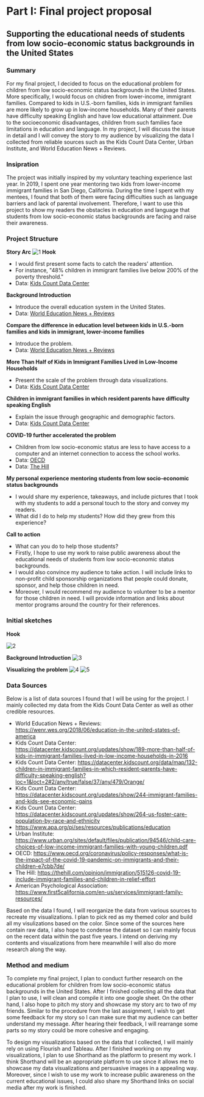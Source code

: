 # Part I: Final project proposal

## Supporting the educational needs of students from low socio-economic status backgrounds in the United States

### Summary

For my final project, I decided to focus on the educational problem for children from low socio-economic status backgrounds in the United States. More specifically, I would focus on chidren from lower-income, immigrant families. Compared to kids in U.S.-born families, kids in immigrant families are more likely to grow up in low-income households. Many of their parents have difficulty speaking English and have low educational attainment. Due to the socioeconomic disadvantages, children from such families face limitations in education and language. In my project, I will discuss the issue in detail and I will convey the story to my audience by visualizing the data I collected from reliable sources such as the Kids Count Data Center, Urban Institute, and World Education News + Reviews. 

### Insipration

The project was initially inspired by my voluntary teaching experience last year. In 2019, I spent one year mentoring two kids from lower-income immigrant families in San Diego, California. During the time I spent with my mentees, I found that both of them were facing difficulties such as language barriers and lack of parental involvement. Therefore, I want to use this project to show my readers the obstacles in education and language that students from low socio-economic status backgrounds are facing and raise their awareness.

### Project Structure

**Story Arc**
![1](Page1.jpg)
**Hook**
- I would first present some facts to catch the readers' attention.
- For instance, "48% children in immigrant families live below 200% of the poverty threshold." 
- Data: [Kids Count Data Center](https://datacenter.kidscount.org/updates/show/244-immigrant-families-and-kids-see-economic-gains)

**Background Introduction**
- Introduce the overall education system in the United States.
- Data: [World Education News + Reviews](https://wenr.wes.org/2018/06/education-in-the-united-states-of-america)

**Compare the difference in education level between kids in U.S.-born families and kids in immigrant, lower-income families**
- Introduce the problem. 
- Data: [World Education News + Reviews](https://wenr.wes.org/2018/06/education-in-the-united-states-of-america)

**More Than Half of Kids in Immigrant Families Lived in Low-Income Households**
- Present the scale of the problem through data visualizations. 
- Data: [Kids Count Data Center](https://datacenter.kidscount.org/updates/show/189-more-than-half-of-kids-in-immigrant-families-lived-in-low-income-households-in-2016)

**Children in immigrant families in which resident parents have difficulty speaking English**
- Explain the issue through geographic and demographic factors.
- Data: [Kids Count Data Center](https://datacenter.kidscount.org/data/map/132-children-in-immigrant-families-in-which-resident-parents-have-difficulty-speaking-english?loc=1&loct=2#2/any/true/false/37/any/479/Orange/)

**COVID-19 further accelerated the problem**
- Children from low socio-economic status are less to have access to a computer and an internet connection to access the school works.
- Data: [OECD](https://www.oecd.org/coronavirus/policy-responses/what-is-the-impact-of-the-covid-19-pandemic-on-immigrants-and-their-children-e7cbb7de/)
- Data: [The Hill](https://thehill.com/opinion/immigration/515126-covid-19-include-immigrant-families-and-children-in-relief-effort)

**My personal experience mentoring students from low socio-economic status backgrounds**
- I would share my experience, takeaways, and include pictures that I took with my students to add a personal touch to the story and convey my readers.
- What did I do to help my students? How did they grew from this experience?

**Call to action**
- What can you do to help those students? 
- Firstly, I hope to use my work to raise public awareness about the educational needs of students from low socio-economic status backgrounds.
- I would also convince my audience to take action. I will include links to non-profit child sponsorship organizations that people could donate, sponsor, and help those children in need.
- Moreover, I would recommend my audience to volunteer to be a mentor for those children in need. I will provide information and links about mentor programs around the country for their references.

### Initial sketches

**Hook**

![2](11224.png)

**Background Introduction**
![3](11225.png)

**Visualizing the problem**
![4](11223.png)
![5](11222.png)


### Data Sources

Below is a list of data sources I found that I will be using for the project. I mainly collected my data from the Kids Count Data Center as well as other credible resources. 

- World Education News + Reviews: https://wenr.wes.org/2018/06/education-in-the-united-states-of-america
- Kids Count Data Center: https://datacenter.kidscount.org/updates/show/189-more-than-half-of-kids-in-immigrant-families-lived-in-low-income-households-in-2016
- Kids Count Data Center: https://datacenter.kidscount.org/data/map/132-children-in-immigrant-families-in-which-resident-parents-have-difficulty-speaking-english?loc=1&loct=2#2/any/true/false/37/any/479/Orange/
- Kids Count Data Center: https://datacenter.kidscount.org/updates/show/244-immigrant-families-and-kids-see-economic-gains
- Kids Count Data Center: https://datacenter.kidscount.org/updates/show/264-us-foster-care-population-by-race-and-ethnicity
- https://www.apa.org/pi/ses/resources/publications/education
- Urban Institute: https://www.urban.org/sites/default/files/publication/94546/child-care-choices-of-low-income-immigrant-families-with-young-children.pdf
- OECD: https://www.oecd.org/coronavirus/policy-responses/what-is-the-impact-of-the-covid-19-pandemic-on-immigrants-and-their-children-e7cbb7de/
- The Hill: https://thehill.com/opinion/immigration/515126-covid-19-include-immigrant-families-and-children-in-relief-effort
- American Psychological Association: https://www.first5california.com/en-us/services/immigrant-family-resources/

Based on the data I found, I will reorganize the data from various sources to recreate my visualizations. I plan to pick red as my themed color and build all my visulizations based on the color. Since some of the sources here contain raw data, I also hope to condense the dataset so I can mainly focus on the recent data within the past five years. I intend on deriving my contents and visualizations from here meanwhile I will also do more research along the way. 

### Method and medium

To complete my final project, I plan to conduct further research on the educational problem for children from low socio-economic status backgrounds in the United States. After I finished collecting all the data that I plan to use, I will clean and compile it into one google sheet. On the other hand, I also hope to pitch my story and showcase my story arc to two of my friends. Similar to the procedure from the last assignment, I wish to get some feedback for my story so I can make sure that my audience can better understand my message. After hearing their feedback, I will rearrange some parts so my story could be more cohesive and engaging. 

To design my visualizations based on the data that I collected, I will mainly rely on using Flourish and Tableau. After I finished working on my visualizations, I plan to use Shorthand as the platform to present my work. I think Shorthand will be an appropriate platform to use since it allows me to showcase my data visualizations and persuasive images in a appealing way. Moreover, since I wish to use my work to increase public awareness on the current educational issues, I could also share my Shorthand links on social media after my work is finished. 

